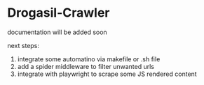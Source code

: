# Drogasil-Crawler

documentation will be added soon

next steps:
1. integrate some automatino via makefile or .sh file
2. add a spider middleware to filter unwanted urls
3. integrate with playwright to scrape some JS rendered content
